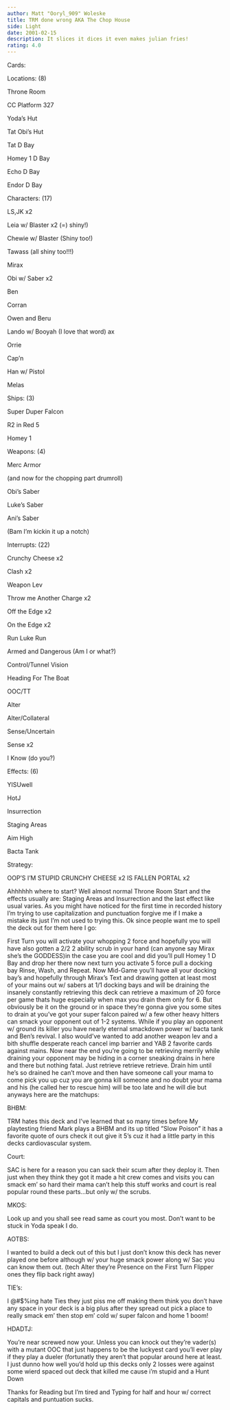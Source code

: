 ```yaml
---
author: Matt "Ooryl_909" Woleske
title: TRM done wrong AKA The Chop House
side: Light
date: 2001-02-15
description: It slices it dices it even makes julian fries!
rating: 4.0
---
```

Cards: 

Locations: (8)
Throne Room 
CC Platform 327
Yoda’s Hut
Tat Obi’s Hut 
Tat D Bay
Homey 1 D Bay
Echo D Bay
Endor D Bay

Characters: (17)
LS,JK x2
Leia w/ Blaster x2 (=) shiny!)
Chewie w/ Blaster (Shiny too!)
Tawass (all shiny too!!!)
Mirax
Obi w/ Saber x2
Ben
Corran 
Owen and Beru 
Lando w/ Booyah (I love that word) ax
Orrie
Cap’n
Han w/ Pistol
Melas

Ships: (3)
Super Duper Falcon
R2 in Red 5
Homey 1 

Weapons: (4)
Merc Armor
(and now for the chopping part drumroll)
Obi’s Saber
Luke’s Saber 
Ani’s Saber
(Bam I’m kickin it up a notch)

Interrupts: (22)
Crunchy Cheese x2
Clash x2
Weapon Lev
Throw me Another Charge x2
Off the Edge x2
On the Edge x2 
Run Luke Run
Armed and Dangerous (Am I or what?)
Control/Tunnel Vision
Heading For The Boat
OOC/TT
Alter 
Alter/Collateral
Sense/Uncertain
Sense x2
I Know (do you?)

Effects: (6)
YISUwell
HotJ
Insurrection
Staging Areas
Aim High
Bacta Tank


Strategy: 

OOP’S I’M STUPID CRUNCHY CHEESE x2 IS FALLEN PORTAL x2

Ahhhhhh where to start? Well almost normal Throne Room Start and the effects usually are: Staging Areas and Insurrection and the last effect like usual varies.  As you might have noticed for the first time in recorded history I’m trying to use capitalization and punctuation forgive me if I make a mistake its just I’m not used to trying this.  Ok since people want me to spell the deck out for them here I go: 
First Turn you will activate your whopping 2 force and hopefully you will have also gotten a 2/2 2 ability scrub in your hand (can anyone say Mirax she’s the GODDESS)in the case you are cool and did you’ll pull Homey 1 D Bay and drop her there now next turn you activate 5 force pull a docking bay Rinse, Wash, and Repeat.  Now Mid-Game you’ll have all your docking bay’s and hopefully through Mirax’s Text and drawing gotten at least most of your mains out w/ sabers at 1/1 docking bays and will be draining the insanely constantly retrieving this deck can retrieve a maximum of 20 force per game thats huge especially when max you drain them only for 6.  But obviously be it on the ground or in space they’re gonna give you some sites to drain at you’ve got your super falcon paired w/ a few other heavy hitters can smack your opponent out of 1-2 systems.  While if you play an opponent w/ ground its killer you have nearly eternal smackdown power w/ bacta tank and Ben’s revival.  I also would’ve wanted to add another weapon lev and a bith shuffle desperate reach cancel imp barrier and YAB 2 favorite cards against mains.  Now near the end you’re going to be retrieving merrily while draining your opponent may be hiding in a corner sneaking drains in here and there but nothing fatal.  Just retrieve retrieve retrieve.  Drain him until he’s so drained he can’t move and then have someone call your mama to come pick you up cuz you are gonna kill someone and no doubt your mama and his (he called her to rescue him) will be too late and he will die but anyways here are the matchups:

BHBM: 
TRM hates this deck and I’ve learned that so many times before My playtesting friend Mark plays a BHBM and its up titled ”Slow Poison” it has a favorite quote of ours check it out give it 5’s cuz it had a little party in this decks cardiovascular system.

Court: 
SAC is here for a reason you can sack their scum after they deploy it.  Then just when they think they got it made a hit crew comes and visits you can smack em’ so hard their mama can’t help this stuff works and court is real popular round these parts...but only w/ the scrubs.  

MKOS: 
Look up and you shall see read same as court you most.  Don’t want to be stuck in Yoda speak I do. 

AOTBS:
I wanted to build a deck out of this but I just don’t know this deck has never played one before although w/ your huge smack power along w/ Sac you can know them out.  (tech Alter they’re Presence on the First Turn Flipper ones they flip back right away)

TIE’s:
I @#$%ing hate Ties they just piss me off making them think you don’t have any space in your deck is a big plus after they spread out pick a place to really smack em’ then stop em’ cold w/ super falcon and home 1 boom!


HDADTJ:
You’re near screwed now your.  Unless you can knock out they’re vader(s) with a mutant OOC that just happens to be the luckyest card you’ll ever play if they play a dueler (fortunatly they aren’t that popular around here at least.  I just dunno how well you’d hold up this decks only 2 losses were against some wierd spaced out deck that killed me cause i’m stupid and a Hunt Down 

Thanks for Reading but I’m tired and Typing for half and hour w/ correct capitals and puntuation sucks. 
